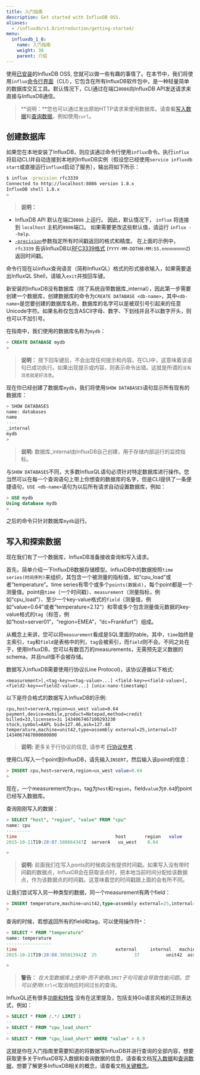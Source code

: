 ```yaml
---
title: 入门指南
description: Get started with InfluxDB OSS.
aliases:
  - /influxdb/v1.8/introduction/getting-started/
menu:
  influxdb_1_8:
    name: 入门指南
    weight: 30
    parent: 介绍
---
```


使用[已安装](/influxdb/v1.8/introduction/installation)的InfluxDB OSS, 您就可以做一些有趣的事情了。在本节中，我们将使用`influx`[命令行界面](/influxdb/v1.8/tools/shell/)（CLI），它包含在所有InfluxDB软件包中，是一种轻量简单的数据库交互工具。默认情况下，CLI通过在端口`8086`向InfluxDB API发送请求来直接与InfluxDB通信。

> **说明：**您也可以通过发出原始HTTP请求来使用数据库。请查看[写入数据](/influxdb/v1.8/guides/writing_data/)和[查询数据](/influxdb/v1.8/guides/querying_data/)。例如使用`curl`。

## 创建数据库

如果您在本地安装了InfluxDB，则应该通过命令行使用`influx`命令。执行`influx`将启动CLI并自动连接到本地的InfluxDB实例（假设您已经使用`service influxdb start`或直接运行`influxd`启动了服务），输出将如下所示：

```bash
$ influx -precision rfc3339
Connected to http://localhost:8086 version 1.8.x
InfluxDB shell 1.8.x
>
```

> **说明：**
* InfluxDB API 默认在端口`8086` 上运行。
因此，默认情况下， `influx` 将连接到 `localhost` 主机的`8086`端口。
如果需要更改这些默认值，请运行 `influx --help`.
* [`-precision`](/influxdb/v1.8/tools/shell/#influx-arguments)参数指定所有时间戳返回的格式和精度。
在上面的示例中， `rfc3339` 告诉InfluxDB以[RFC3339格式](https://www.ietf.org/rfc/rfc3339.txt) (`YYYY-MM-DDTHH:MM:SS.nnnnnnnnnZ`)返回时间戳。

命令行现在以influx查询语言（简称InfluxQL）格式的形式接收输入，如果需要退出InfluxQL Shell，请输入`exit`并按回车键。

新安装的InfluxDB没有数据库（除了系统自带数据库_internal），因此第一步需要创建一个数据库，创建数据库的命令为`CREATE DATABASE <db-name>`，其中`<db-name>`是您要创建的数据库名称，数据库的名字可以是被双引号引起来的任意Unicode字符。如果名称仅包含ASCII字母、数字、下划线并且不以数字开头，则也可以不加引号。

在指南中，我们使用的数据库名称为`mydb`：

```sql
> CREATE DATABASE mydb
>
```

> **说明：** 按下回车键后，不会出现任何提示和内容。在CLI中，这意味着该语句已成功执行。如果出现提示或内容，则表示命令出错。这就是所谓的`没有消息就是好消息`。

现在你已经创建了数据库`mydb`，我们将使用`SHOW DATABASES`语句显示所有现有的数据库：

```sql
> SHOW DATABASES
name: databases
name
----
_internal
mydb
>
```

> **说明:** 数据库_internal由InfluxDB自己创建，用于存储内部运行的监控指标。

与`SHOW DATABASES`不同，大多数InfluxQL语句必须针对特定数据库进行操作。您当然可以在每一个查询语句上带上你想查的数据库的名字，但是CLI提供了一条便捷语句，`USE <db-name>`语句为以后所有请求自动设置数据库，例如：

```sql
> USE mydb
Using database mydb
>
```

之后的命令只针对数据库`mydb`运行。

## 写入和探索数据

现在我们有了一个数据库，InfluxDB准备接收查询和写入请求。

首先，简单介绍一下InfluxDB数据存储模型。InfluxDB中的数据按照`time series(时间序列)`来组织，其包含一个被测量的指标值，如“cpu_load”或者”temperature”。time series有零个或多个`points(数据点)`，每个point都是一个测量值。point由`time`（一个时间戳）、`measurement`（测量指标，例如“cpu_load”）、至少一个key-value格式的`field`（测量值，例如“value=0.64”或者“temperature=2.12”）和零或多个包含测量值元数据的key-value格式的`tag`（标签，例如“host=server01”，“region=EMEA”，“dc=Frankfurt”）组成。

从概念上来讲，您可以将`measurement`看成是SQL里面的table。其中，`time`始终是主索引，`tag`和`field`是表格中的列，`tag`会被索引，而`field`则不会。不同之处在于，使用InfluxDB，您可以有数百万的measurements，无需预先定义数据的schema，并且null值不会被存储。

数据写入InfluxDB需要使用行协议(Line Protocol)，该协议遵循以下格式:

```
<measurement>[,<tag-key>=<tag-value>...] <field-key>=<field-value>[,<field2-key>=<field2-value>...] [unix-nano-timestamp]
```

以下是符合格式的数据写入InfluxDB的示例:

```
cpu,host=serverA,region=us_west value=0.64
payment,device=mobile,product=Notepad,method=credit billed=33,licenses=3i 1434067467100293230
stock,symbol=AAPL bid=127.46,ask=127.48
temperature,machine=unit42,type=assembly external=25,internal=37 1434067467000000000
```

> **说明:** 更多关于行协议的信息, 请参考 [行协议参考](/influxdb/v1.8/write_protocols/line_protocol_reference/#line-protocol-syntax) .

使用CLI写入一个point到InfluxDB，请先输入`INSERT`，然后输入该point的信息：

```sql
> INSERT cpu,host=serverA,region=us_west value=0.64
>
```

现在，一个measurement为`cpu`，tag为`host`和`region`，field`value`为`0.64`的point已经写入数据库。

查询刚刚写入的数据：

```sql
> SELECT "host", "region", "value" FROM "cpu"
name: cpu
---------
time		    	                     host     	region   value
2015-10-21T19:28:07.580664347Z  serverA	  us_west	 0.64

>
```

> **说明:** 前面我们在写入ponts的时候病没有提供时间戳。如果写入没有带时间戳的数据点，InfluxDB会在获取该点时，把本地当前时间分配给该数据点，作为该数据点的时间戳。这意味着您的时间戳跟上面的会有所不同。

让我们尝试写入另一种类型的数据，同一个measurement有两个field：

```sql
> INSERT temperature,machine=unit42,type=assembly external=25,internal=37
>
```

查询的时候，若想返回所有的field和tag，可以使用操作符`*`：

```sql
> SELECT * FROM "temperature"
name: temperature
-----------------
time		                        	 external	  internal	 machine	type
2015-10-21T19:28:08.385013942Z  25	        	37     		unit42  assembly

>
```

> **警告：** *在大型数据库上使用*`*`*而不使用*`LIMIT`*子句可能会导致性能问题。您可以使用*`Ctrl+C`取消响应时间过长的查询。

InfluxQL还有很多[功能和特性](/influxdb/v1.8/query_language/spec/) 没有在这里提及，包括支持Go语言风格的正则表达式，例如：

```sql
> SELECT * FROM /.*/ LIMIT 1
--
> SELECT * FROM "cpu_load_short"
--
> SELECT * FROM "cpu_load_short" WHERE "value" > 0.9
```

这就是你在入门指南里需要知道的将数据写InfluxDB并进行查询的全部内容，想要获取更多关于InfluxDB写入数据和查询数据的信息，请查看文档[写入数据](/influxdb/v1.8/guides/writing_data/)和[查询数据](/influxdb/v1.8/guides/querying_data/)，想要了解更多InfluxDB相关的概念，请查看文档[关键概念](/influxdb/v1.8/concepts/key_concepts/)。
